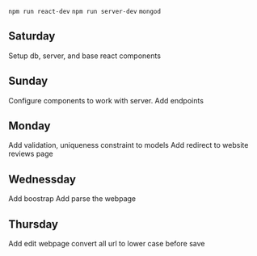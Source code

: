 `npm run react-dev`
`npm run server-dev`
`mongod`

## Saturday
Setup db, server, and base react components

## Sunday
Configure components to work with server.
Add endpoints

## Monday
Add validation, uniqueness constraint to models
Add redirect to website reviews page

## Wednessday
Add boostrap
Add parse the webpage

## Thursday
Add edit webpage
convert all url to lower case before save